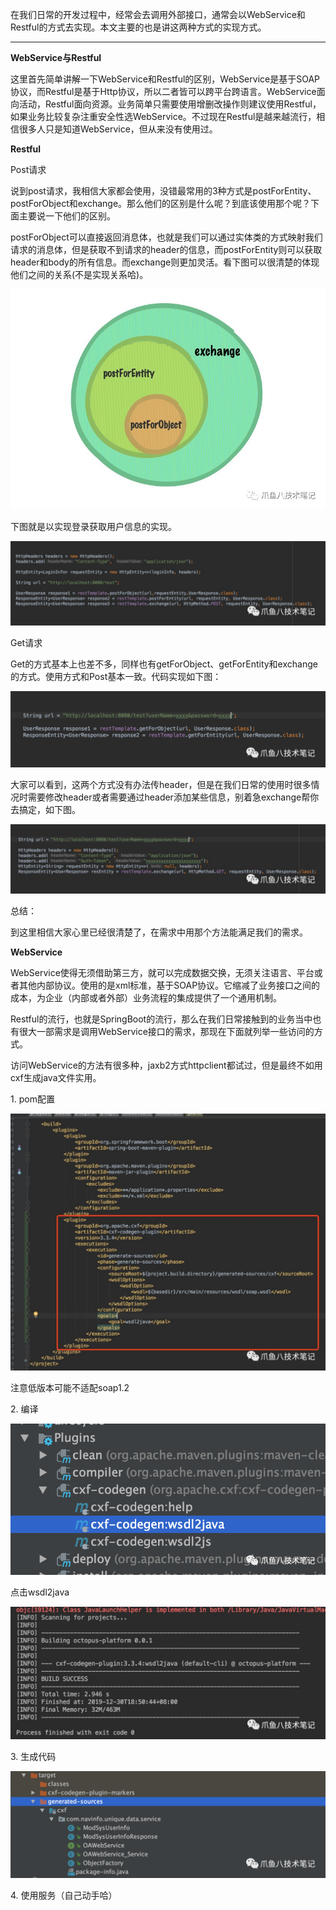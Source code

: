 在我们日常的开发过程中，经常会去调用外部接口，通常会以WebService和Restful的方式去实现。本文主要的也是讲这两种方式的实现方式。

---

**WebService与Restful**

这里首先简单讲解一下WebService和Restful的区别，WebService是基于SOAP协议，而Restful是基于Http协议，所以二者皆可以跨平台跨语言。WebService面向活动，Restful面向资源。业务简单只需要使用增删改操作则建议使用Restful，如果业务比较复杂注重安全性选WebService。不过现在Restful是越来越流行，相信很多人只是知道WebService，但从来没有使用过。

**Restful**

Post请求

说到post请求，我相信大家都会使用，没错最常用的3种方式是postForEntity、postForObject和exchange。那么他们的区别是什么呢？到底该使用那个呢？下面主要说一下他们的区别。

postForObject可以直接返回消息体，也就是我们可以通过实体类的方式映射我们请求的消息体，但是获取不到请求的header的信息，而postForEntity则可以获取header和body的所有信息。而exchange则更加灵活。看下图可以很清楚的体现他们之间的关系(不是实现关系哈)。

![](resources/0A9A2706261485055D910907C46BC08F.jpg)

 下图就是以实现登录获取用户信息的实现。

![](resources/891F9EDAB7B7E6C64A0462273D6D8833.jpg)

Get请求

Get的方式基本上也差不多，同样也有getForObject、getForEntity和exchange的方式。使用方式和Post基本一致。代码实现如下图：

![](resources/50E6EB2AEF9E02573CD421400A58F2A0.png)

大家可以看到，这两个方式没有办法传header，但是在我们日常的使用时很多情况时需要修改header或者需要通过header添加某些信息，别着急exchange帮你去搞定，如下图。

![](resources/544E4286B096B7C9F4A8EADBD09FB61C.jpg)

总结：

到这里相信大家心里已经很清楚了，在需求中用那个方法能满足我们的需求。

**WebService**

WebService使得无须借助第三方，就可以完成数据交换，无须关注语言、平台或者其他内部协议。使用的是xml标准，基于SOAP协议。它缩减了业务接口之间的成本，为企业（内部或者外部）业务流程的集成提供了一个通用机制。

Restful的流行，也就是SpringBoot的流行，那么在我们日常接触到的业务当中也有很大一部需求是调用WebService接口的需求，那现在下面就列举一些访问的方式。

访问WebService的方法有很多种，jaxb2方式httpclient都试过，但是最终不如用cxf生成java文件实用。

1\. pom配置

![](resources/73DAAFC74E5603A0016958CAFF1B665A.jpg)

注意低版本可能不适配soap1.2

2\. 编译

![](resources/40E216C57AA3E4CE57CB3C77A3F2FEB0.png)

点击wsdl2java

![](resources/16E3215F1CA87C5AC70E8AAAAFFB683C.jpg)

3\. 生成代码

![](resources/98AA58B22FD600D3714058AD2DA4F9C4.png)

4\. 使用服务（自己动手哈）